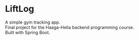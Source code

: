 # LiftLog

A simple gym tracking app.  
Final project for the Haaga-Helia backend programming course.  
Built with Spring Boot.  

